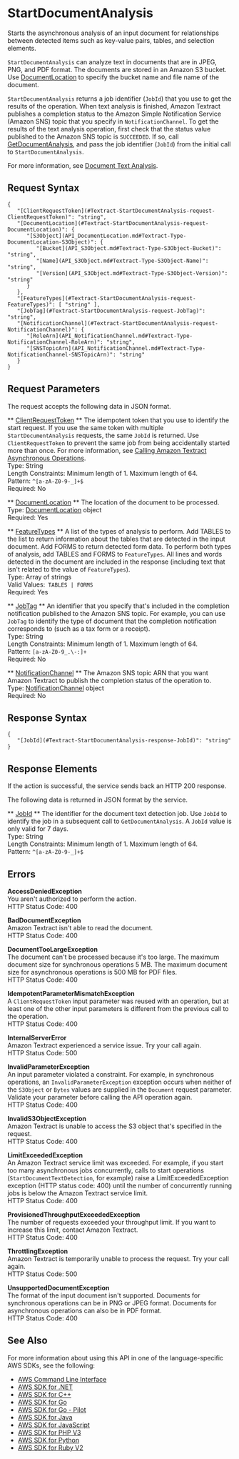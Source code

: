 # StartDocumentAnalysis<a name="API_StartDocumentAnalysis"></a>

Starts the asynchronous analysis of an input document for relationships between detected items such as key\-value pairs, tables, and selection elements\.

 `StartDocumentAnalysis` can analyze text in documents that are in JPEG, PNG, and PDF format\. The documents are stored in an Amazon S3 bucket\. Use [DocumentLocation](API_DocumentLocation.md) to specify the bucket name and file name of the document\. 

 `StartDocumentAnalysis` returns a job identifier \(`JobId`\) that you use to get the results of the operation\. When text analysis is finished, Amazon Textract publishes a completion status to the Amazon Simple Notification Service \(Amazon SNS\) topic that you specify in `NotificationChannel`\. To get the results of the text analysis operation, first check that the status value published to the Amazon SNS topic is `SUCCEEDED`\. If so, call [GetDocumentAnalysis](API_GetDocumentAnalysis.md), and pass the job identifier \(`JobId`\) from the initial call to `StartDocumentAnalysis`\.

For more information, see [Document Text Analysis](https://docs.aws.amazon.com/textract/latest/dg/how-it-works-analyzing.html)\.

## Request Syntax<a name="API_StartDocumentAnalysis_RequestSyntax"></a>

```
{
   "[ClientRequestToken](#Textract-StartDocumentAnalysis-request-ClientRequestToken)": "string",
   "[DocumentLocation](#Textract-StartDocumentAnalysis-request-DocumentLocation)": { 
      "[S3Object](API_DocumentLocation.md#Textract-Type-DocumentLocation-S3Object)": { 
         "[Bucket](API_S3Object.md#Textract-Type-S3Object-Bucket)": "string",
         "[Name](API_S3Object.md#Textract-Type-S3Object-Name)": "string",
         "[Version](API_S3Object.md#Textract-Type-S3Object-Version)": "string"
      }
   },
   "[FeatureTypes](#Textract-StartDocumentAnalysis-request-FeatureTypes)": [ "string" ],
   "[JobTag](#Textract-StartDocumentAnalysis-request-JobTag)": "string",
   "[NotificationChannel](#Textract-StartDocumentAnalysis-request-NotificationChannel)": { 
      "[RoleArn](API_NotificationChannel.md#Textract-Type-NotificationChannel-RoleArn)": "string",
      "[SNSTopicArn](API_NotificationChannel.md#Textract-Type-NotificationChannel-SNSTopicArn)": "string"
   }
}
```

## Request Parameters<a name="API_StartDocumentAnalysis_RequestParameters"></a>

The request accepts the following data in JSON format\.

 ** [ClientRequestToken](#API_StartDocumentAnalysis_RequestSyntax) **   <a name="Textract-StartDocumentAnalysis-request-ClientRequestToken"></a>
The idempotent token that you use to identify the start request\. If you use the same token with multiple `StartDocumentAnalysis` requests, the same `JobId` is returned\. Use `ClientRequestToken` to prevent the same job from being accidentally started more than once\. For more information, see [Calling Amazon Textract Asynchronous Operations](https://docs.aws.amazon.com/textract/latest/dg/api-async.html)\.  
Type: String  
Length Constraints: Minimum length of 1\. Maximum length of 64\.  
Pattern: `^[a-zA-Z0-9-_]+$`   
Required: No

 ** [DocumentLocation](#API_StartDocumentAnalysis_RequestSyntax) **   <a name="Textract-StartDocumentAnalysis-request-DocumentLocation"></a>
The location of the document to be processed\.  
Type: [DocumentLocation](API_DocumentLocation.md) object  
Required: Yes

 ** [FeatureTypes](#API_StartDocumentAnalysis_RequestSyntax) **   <a name="Textract-StartDocumentAnalysis-request-FeatureTypes"></a>
A list of the types of analysis to perform\. Add TABLES to the list to return information about the tables that are detected in the input document\. Add FORMS to return detected form data\. To perform both types of analysis, add TABLES and FORMS to `FeatureTypes`\. All lines and words detected in the document are included in the response \(including text that isn't related to the value of `FeatureTypes`\)\.   
Type: Array of strings  
Valid Values:` TABLES | FORMS`   
Required: Yes

 ** [JobTag](#API_StartDocumentAnalysis_RequestSyntax) **   <a name="Textract-StartDocumentAnalysis-request-JobTag"></a>
An identifier that you specify that's included in the completion notification published to the Amazon SNS topic\. For example, you can use `JobTag` to identify the type of document that the completion notification corresponds to \(such as a tax form or a receipt\)\.  
Type: String  
Length Constraints: Minimum length of 1\. Maximum length of 64\.  
Pattern: `[a-zA-Z0-9_.\-:]+`   
Required: No

 ** [NotificationChannel](#API_StartDocumentAnalysis_RequestSyntax) **   <a name="Textract-StartDocumentAnalysis-request-NotificationChannel"></a>
The Amazon SNS topic ARN that you want Amazon Textract to publish the completion status of the operation to\.   
Type: [NotificationChannel](API_NotificationChannel.md) object  
Required: No

## Response Syntax<a name="API_StartDocumentAnalysis_ResponseSyntax"></a>

```
{
   "[JobId](#Textract-StartDocumentAnalysis-response-JobId)": "string"
}
```

## Response Elements<a name="API_StartDocumentAnalysis_ResponseElements"></a>

If the action is successful, the service sends back an HTTP 200 response\.

The following data is returned in JSON format by the service\.

 ** [JobId](#API_StartDocumentAnalysis_ResponseSyntax) **   <a name="Textract-StartDocumentAnalysis-response-JobId"></a>
The identifier for the document text detection job\. Use `JobId` to identify the job in a subsequent call to `GetDocumentAnalysis`\. A `JobId` value is only valid for 7 days\.  
Type: String  
Length Constraints: Minimum length of 1\. Maximum length of 64\.  
Pattern: `^[a-zA-Z0-9-_]+$` 

## Errors<a name="API_StartDocumentAnalysis_Errors"></a>

 **AccessDeniedException**   
You aren't authorized to perform the action\.  
HTTP Status Code: 400

 **BadDocumentException**   
Amazon Textract isn't able to read the document\.  
HTTP Status Code: 400

 **DocumentTooLargeException**   
The document can't be processed because it's too large\. The maximum document size for synchronous operations 5 MB\. The maximum document size for asynchronous operations is 500 MB for PDF files\.  
HTTP Status Code: 400

 **IdempotentParameterMismatchException**   
A `ClientRequestToken` input parameter was reused with an operation, but at least one of the other input parameters is different from the previous call to the operation\.   
HTTP Status Code: 400

 **InternalServerError**   
Amazon Textract experienced a service issue\. Try your call again\.  
HTTP Status Code: 500

 **InvalidParameterException**   
An input parameter violated a constraint\. For example, in synchronous operations, an `InvalidParameterException` exception occurs when neither of the `S3Object` or `Bytes` values are supplied in the `Document` request parameter\. Validate your parameter before calling the API operation again\.  
HTTP Status Code: 400

 **InvalidS3ObjectException**   
Amazon Textract is unable to access the S3 object that's specified in the request\.  
HTTP Status Code: 400

 **LimitExceededException**   
An Amazon Textract service limit was exceeded\. For example, if you start too many asynchronous jobs concurrently, calls to start operations \(`StartDocumentTextDetection`, for example\) raise a LimitExceededException exception \(HTTP status code: 400\) until the number of concurrently running jobs is below the Amazon Textract service limit\.   
HTTP Status Code: 400

 **ProvisionedThroughputExceededException**   
The number of requests exceeded your throughput limit\. If you want to increase this limit, contact Amazon Textract\.  
HTTP Status Code: 400

 **ThrottlingException**   
Amazon Textract is temporarily unable to process the request\. Try your call again\.  
HTTP Status Code: 500

 **UnsupportedDocumentException**   
The format of the input document isn't supported\. Documents for synchronous operations can be in PNG or JPEG format\. Documents for asynchronous operations can also be in PDF format\.  
HTTP Status Code: 400

## See Also<a name="API_StartDocumentAnalysis_SeeAlso"></a>

For more information about using this API in one of the language\-specific AWS SDKs, see the following:
+  [AWS Command Line Interface](https://docs.aws.amazon.com/goto/aws-cli/textract-2018-06-27/StartDocumentAnalysis) 
+  [AWS SDK for \.NET](https://docs.aws.amazon.com/goto/DotNetSDKV3/textract-2018-06-27/StartDocumentAnalysis) 
+  [AWS SDK for C\+\+](https://docs.aws.amazon.com/goto/SdkForCpp/textract-2018-06-27/StartDocumentAnalysis) 
+  [AWS SDK for Go](https://docs.aws.amazon.com/goto/SdkForGoV1/textract-2018-06-27/StartDocumentAnalysis) 
+  [AWS SDK for Go \- Pilot](https://docs.aws.amazon.com/goto/SdkForGoPilot/textract-2018-06-27/StartDocumentAnalysis) 
+  [AWS SDK for Java](https://docs.aws.amazon.com/goto/SdkForJava/textract-2018-06-27/StartDocumentAnalysis) 
+  [AWS SDK for JavaScript](https://docs.aws.amazon.com/goto/AWSJavaScriptSDK/textract-2018-06-27/StartDocumentAnalysis) 
+  [AWS SDK for PHP V3](https://docs.aws.amazon.com/goto/SdkForPHPV3/textract-2018-06-27/StartDocumentAnalysis) 
+  [AWS SDK for Python](https://docs.aws.amazon.com/goto/boto3/textract-2018-06-27/StartDocumentAnalysis) 
+  [AWS SDK for Ruby V2](https://docs.aws.amazon.com/goto/SdkForRubyV2/textract-2018-06-27/StartDocumentAnalysis) 